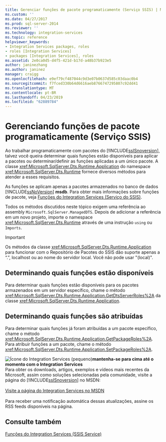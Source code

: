 ```yaml
---
title: Gerenciar funções de pacote programaticamente (Serviço SSIS) | Microsoft Docs
ms.custom: ''
ms.date: 04/27/2017
ms.prod: sql-server-2014
ms.reviewer: ''
ms.technology: integration-services
ms.topic: reference
helpviewer_keywords:
- Integration Services packages, roles
- roles [Integration Services]
- packages [Integration Services], roles
ms.assetid: 2e0ca0d5-d4f5-421d-b17d-a48b37b923e5
author: janinezhang
ms.author: janinez
manager: craigg
ms.openlocfilehash: e9ef79cf487044c9d3e07b0637d585c03daac0b4
ms.sourcegitcommit: f7fced330b64d6616aeb8766747295807c92dd41
ms.translationtype: MT
ms.contentlocale: pt-BR
ms.lasthandoff: 04/23/2019
ms.locfileid: "62889784"
---
```

# <a name="managing-package-roles-programmatically-ssis-service"></a>Gerenciando funções de pacote programaticamente (Serviço SSIS)
  Ao trabalhar programaticamente com pacotes do [!INCLUDE[ssISnoversion](../../includes/ssisnoversion-md.md)], talvez você queira determinar quais funções estão disponíveis para aplicar a pacotes ou determinar/definir as funções aplicadas a um único pacote. A classe <xref:Microsoft.SqlServer.Dts.Runtime.Application> do namespace <xref:Microsoft.SqlServer.Dts.Runtime> fornece diversos métodos para atender a esses requisitos.  
  
 As funções se aplicam apenas a pacotes armazenados no banco de dados [!INCLUDE[ssNoVersion](../../includes/ssnoversion-md.md)] **msdb**. Para obter mais informações sobre funções de pacote, veja [Funções do Integration Services &#40;Serviço do SSIS&#41;](../security/integration-services-roles-ssis-service.md).  
  
 Todos os métodos discutidos neste tópico exigem uma referência ao assembly `Microsoft.SqlServer.ManagedDTS`. Depois de adicionar a referência em um novo projeto, importe o namespace <xref:Microsoft.SqlServer.Dts.Runtime> através de uma instrução `using` ou `Imports`.  
  
> [!IMPORTANT]  
>  Os métodos da classe <xref:Microsoft.SqlServer.Dts.Runtime.Application> para funcionar com o Repositório de Pacotes do SSIS dão suporte apenas a “.”, localhost ou ao nome do servidor local. Você não pode usar "(local)".  
  
## <a name="determining-which-roles-are-available"></a>Determinando quais funções estão disponíveis  
 Para determinar quais funções estão disponíveis para os pacotes armazenados em um servidor específico, chame o método <xref:Microsoft.SqlServer.Dts.Runtime.Application.GetDtsServerRoles%2A> da classe <xref:Microsoft.SqlServer.Dts.Runtime.Application>.  
  
## <a name="determining-which-roles-are-assigned"></a>Determinando quais funções são atribuídas  
 Para determinar quais funções já foram atribuídas a um pacote específico, chame o método <xref:Microsoft.SqlServer.Dts.Runtime.Application.GetPackageRoles%2A>. Para atribuir funções a um pacote, chame o método <xref:Microsoft.SqlServer.Dts.Runtime.Application.SetPackageRoles%2A>.  
  
![Ícone do Integration Services (pequeno)](../media/dts-16.gif "ícone do Integration Services (pequeno)")**mantenha-se para cima até o momento com o Integration Services**<br /> Para obter os downloads, artigos, exemplos e vídeos mais recentes da Microsoft, assim como soluções selecionadas pela comunidade, visite a página do [!INCLUDE[ssISnoversion](../../includes/ssisnoversion-md.md)] no MSDN:<br /><br /> [Visite a página do Integration Services no MSDN](https://go.microsoft.com/fwlink/?LinkId=136655)<br /><br /> Para receber uma notificação automática dessas atualizações, assine os RSS feeds disponíveis na página.  
  
## <a name="see-also"></a>Consulte também  
 [Funções do Integration Services &#40;SSIS Service&#41;](../security/integration-services-roles-ssis-service.md)  
  
  
